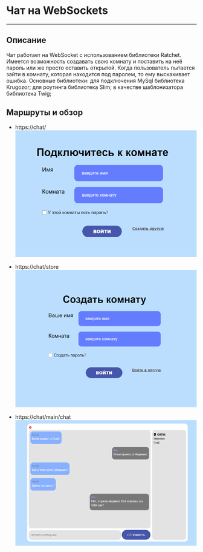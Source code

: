 # Чат на WebSockets
___
## Описание

Чат работает на WebSocket с использованием библиотеки Ratchet. 
Имеется возможность создавать свою комнату и поставить на 
неё пароль или же просто оставить открытой. Когда пользователь 
пытается зайти в комнату, которая находится под паролем, то ему выскакивает ошибка. 
Основные библиотеки: для подключения MySql библиотека Krugozor; 
для роутинга библиотека Slim; в качестве шаблонизатора библиотека Twig;


## Маршруты и обзор
+ https://chat/
  ![img.png](assets/readme/img/main.png)
  
+ https://chat/store
  ![img_3.png](assets/readme/img/store.png)
+ https://chat/main/chat
  ![img_1.png](assets/readme/img/chat.png)
